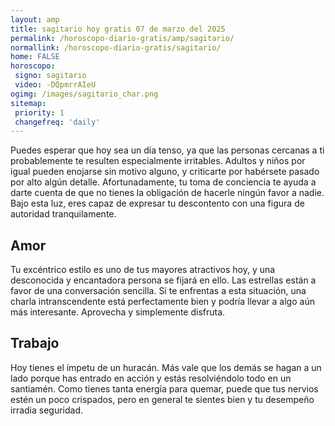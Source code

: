 ```yaml
---
layout: amp
title: sagitario hoy gratis 07 de marzo del 2025 
permalink: /horoscopo-diario-gratis/amp/sagitario/
normallink: /horoscopo-diario-gratis/sagitario/
home: FALSE
horoscopo:
 signo: sagitario
 video: -DQpmrrAIeU
ogimg: /images/sagitario_char.png
sitemap:
 priority: 1
 changefreq: 'daily'
---
```



Puedes esperar que hoy sea un día tenso, ya que las personas cercanas a ti probablemente te resulten especialmente irritables. Adultos y niños por igual pueden enojarse sin motivo alguno, y criticarte por habérsete pasado por alto algún detalle. Afortunadamente, tu toma de conciencia te ayuda a darte cuenta de que no tienes la obligación de hacerle ningún favor a nadie. Bajo esta luz, eres capaz de expresar tu descontento con una figura de autoridad tranquilamente.

## Amor

Tu excéntrico estilo es uno de tus mayores atractivos hoy, y una desconocida y encantadora persona se fijará en ello. Las estrellas están a favor de una conversación sencilla. Si te enfrentas a esta situación, una charla intranscendente está perfectamente bien y podría llevar a algo aún más interesante. Aprovecha y simplemente disfruta.

## Trabajo

Hoy tienes el ímpetu de un huracán. Más vale que los demás se hagan a un lado porque has entrado en acción y estás resolviéndolo todo en un santiamén. Como tienes tanta energía para quemar, puede que tus nervios estén un poco crispados, pero en general te sientes bien y tu desempeño irradia seguridad.